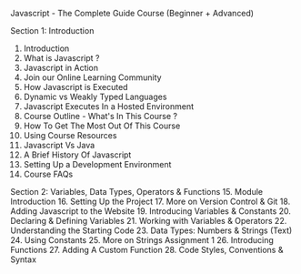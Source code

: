 Javascript - The Complete Guide Course (Beginner + Advanced)

Section 1: Introduction
1. Introduction
2. What is Javascript ?
3. Javascript in Action
4. Join our Online Learning Community
5. How Javascript is Executed
6. Dynamic vs Weakly Typed Languages
7. Javascript Executes In a Hosted Environment
8. Course Outline - What's In This Course ?
9. How To Get The Most Out Of This Course 
10. Using Course Resources
11. Javascript Vs Java
12. A Brief History Of Javascript
13. Setting Up a Development Environment
14. Course FAQs


Section 2: Variables, Data Types, Operators & Functions
15. Module Introduction
16. Setting Up the Project
17. More on Version Control & Git
18. Adding Javascript to the Website
19. Introducing Variables & Constants
20. Declaring & Defining Variables
21. Working with Variables & Operators
22. Understanding the Starting Code
23. Data Types: Numbers & Strings (Text)
24. Using Constants
25. More on Strings
Assignment 1
26. Introducing Functions
27. Adding A Custom Function
28. Code Styles, Conventions & Syntax
